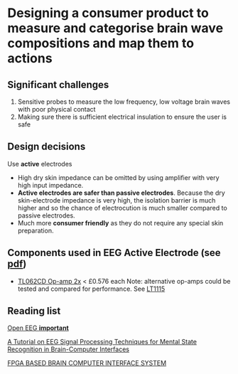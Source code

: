 # Designing a consumer product to measure and categorise brain wave compositions and map them to actions

## Significant challenges
1. Sensitive probes to measure the low frequency, low voltage brain waves with poor physical contact
2. Making sure there is sufficient electrical insulation to ensure the user is safe
 
## Design decisions
Use **active** electrodes
-	High dry skin impedance can be omitted by using amplifier with very high input impedance.
-	**Active electrodes are safer than passive electrodes**. Because the dry skin-electrode impedance is very high, the isolation barrier is much higher and so the chance of electrocution is much smaller compared to passive electrodes.
-	Much more **consumer friendly** as they do not require any special skin preparation.

## Components used in EEG Active Electrode (see [pdf](https://github.com/iyop45/eeg/blob/master/EEG-AE.pdf))
- [TL062CD Op-amp 2x](http://www.mouser.co.uk/ProductDetail/Texas-Instruments/TL062CD/?qs=LfG3tU9ud8Dn8hoZrJ7g3A%3D%3D) < £0.576 each
Note: alternative op-amps could be tested and compared for performance. See [LT1115](http://m.linear.com/product/LT1115)

## Reading list
[Open EEG **important**](http://openeeg.sourceforge.net/doc/index.html)

[A Tutorial on EEG Signal Processing Techniques
for Mental State Recognition in Brain-Computer
Interfaces](https://hal.inria.fr/hal-01055103/file/lotte_EEGSignalProcessing.pdf)

[FPGA BASED BRAIN COMPUTER INTERFACE
SYSTEM](http://www.ijirse.com/wp-content/upload/2017/03/D575ijirse.pdf)
